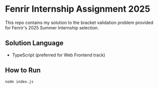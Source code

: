 # Fenrir Internship Assignment 2025

This repo contains my solution to the bracket validation problem provided for Fenrir's 2025 Summer Internship selection.

## Solution Language
- TypeScript (preferred for Web Frontend track)

## How to Run
```bash
node index.js
